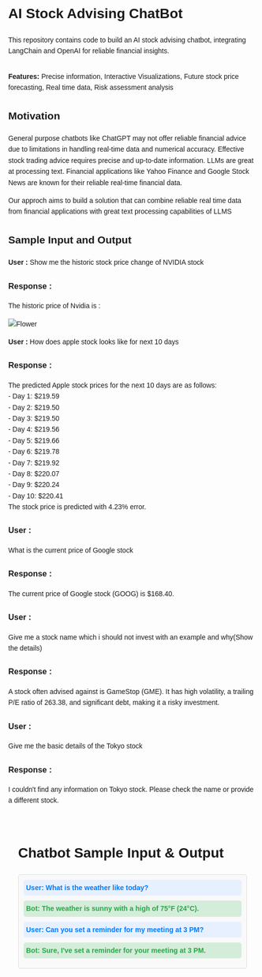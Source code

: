 <h1> AI Stock Advising ChatBot</h1>


<p>  This repository contains code to build an AI stock advising chatbot, integrating LangChain and OpenAI for reliable financial insights.</p>
<h2></h2>
<p><strong> Features:</strong> Precise information, Interactive Visualizations, Future stock price forecasting, Real time data, Risk assessment analysis</p>
<h2>Motivation</h2>
<p>  General purpose chatbots like ChatGPT may not offer reliable financial advice due to limitations in handling real-time data and numerical accuracy. Effective stock trading advice requires precise and up-to-date information. LLMs are great at processing text. Financial applications like Yahoo Finance and Google Stock News are known for their reliable real-time financial data.</p>

<p>  Our approch aims to build a solution that can combine reliable real time data from financial applications with great text processing capabilities of LLMS</p>
<h2>Sample Input and Output </h2>
<p><strong>User :</strong> Show me the historic stock price change of NVIDIA stock </p>
<p><h3>Response :</h3>
<p>The historic price of Nvidia is :</p>

  ![Flower](https://github.com/nandapg0204/AI_Stock_Advising_ChatBot/blob/main/images/nvidia.png?raw=true)
  
<p><strong>User :</strong> How does apple stock looks like for next 10 days </p>
<p><h3>Response :</h3>
The predicted Apple stock prices for the next 10 days are as follows:<br>  
- Day 1: $219.59<br>  
- Day 2: $219.50<br>  
- Day 3: $219.50<br>  
- Day 4: $219.56<br>  
- Day 5: $219.66<br>  
- Day 6: $219.78<br>  
- Day 7: $219.92<br>  
- Day 8: $220.07<br>  
- Day 9: $220.24<br>  
- Day 10: $220.41<br>
The stock price is predicted with  4.23% error.
</p>


<p><h3>User :</h3> What is the current price of Google stock </p>
<p><h3>Response :</h3>
The current price of Google stock (GOOG) is $168.40.</p>


<p><h3>User :</h3> Give me a stock name which i should not invest with an example and why(Show the details) </p>
<p><h3>Response :</h3>
A stock often advised against is GameStop (GME). It has high volatility, a trailing P/E ratio of 263.38, and significant debt, making it a risky investment.</p>
<p><h3>User :</h3> Give me the basic details of the Tokyo stock </p>


<p><h3>Response :</h3>
I couldn't find any information on Tokyo stock. Please check the name or provide a different stock.</p>





<!DOCTYPE html>
<html lang="en">
<head>
    <meta charset="UTF-8">
    <meta name="viewport" content="width=device-width, initial-scale=1.0">
    <style>
        body {
            font-family: Arial, sans-serif;
            line-height: 1.6;
        }
        .container {
            max-width: 800px;
            margin: 0 auto;
            padding: 20px;
        }
        .chatbox {
            border: 1px solid #ddd;
            border-radius: 5px;
            padding: 10px;
            margin: 20px 0;
            background-color: #f9f9f9;
        }
        .user {
            font-weight: bold;
            color: #007bff;
        }
        .bot {
            font-weight: bold;
            color: #28a745;
        }
        .message {
            margin-bottom: 10px;
        }
        .message p {
            margin: 0;
            padding: 5px;
            border-radius: 5px;
        }
        .user p {
            background-color: #e7f0ff;
        }
        .bot p {
            background-color: #d4edda;
        }
    </style>
</head>
<body>
    <div class="container">
        <h1>Chatbot Sample Input & Output</h1>
        <div class="chatbox">
            <div class="message user">
                <p><strong>User:</strong> What is the weather like today?</p>
            </div>
            <div class="message bot">
                <p><strong>Bot:</strong> The weather is sunny with a high of 75°F (24°C).</p>
            </div>
            <div class="message user">
                <p><strong>User:</strong> Can you set a reminder for my meeting at 3 PM?</p>
            </div>
            <div class="message bot">
                <p><strong>Bot:</strong> Sure, I've set a reminder for your meeting at 3 PM.</p>
            </div>
        </div>
    </div>
</body>
</html>


